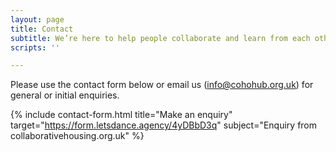 ```yaml
---
layout: page
title: Contact
subtitle: We’re here to help people collaborate and learn from each other
scripts: ''

---
```

Please use the contact form below or email us ([info@cohohub.org.uk]()) for general or initial enquiries.

{% include contact-form.html title="Make an enquiry" target="https://form.letsdance.agency/4yDBbD3q" subject="Enquiry from collaborativehousing.org.uk" %}